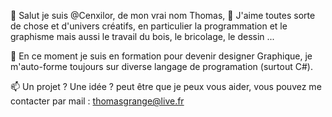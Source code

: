 👋 Salut je suis @Cenxilor, de mon vrai nom Thomas,
👀 J'aime toutes sorte de chose et d'univers créatifs, en particulier la programmation et le graphisme mais aussi le travail du bois, le bricolage, le dessin ...

🌱 En ce moment je suis en formation pour devenir designer Graphique, je m'auto-forme toujours sur diverse langage de programation (surtout C#).

📫 Un projet ? Une idée ? peut être que je peux vous aider, vous pouvez me contacter par mail : thomasgrange@live.fr
